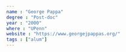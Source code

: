 ```yaml
---
name : "George Pappa"
degree : "Post-doc"
year : "2000"
where : "UPenn"
website : "https://www.georgejpappas.org/"
tags : ["alum"]
---
```


